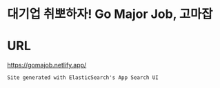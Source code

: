 # 대기업 취뽀하자! Go Major Job, 고마잡 

# URL

https://gomajob.netlify.app/

`
Site generated with ElasticSearch's App Search UI
`
